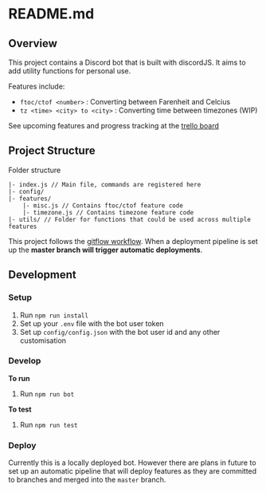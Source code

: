 # README.md

## Overview
This project contains a Discord bot that is built with discordJS. It aims to add utility functions for personal use.

Features include:
- `ftoc/ctof <number>` : Converting between Farenheit and Celcius
- `tz <time> <city> to <city>` : Converting time between timezones (WIP)

See upcoming features and progress tracking at the [trello board](https://trello.com/b/p9kSMeKw)

## Project Structure

Folder structure
```
|- index.js // Main file, commands are registered here
|- config/ 
|- features/ 
	|- misc.js // Contains ftoc/ctof feature code
	|- timezone.js // Contains timezone feature code
|- utils/ // Folder for functions that could be used across multiple features

```

This project follows the [gitflow workflow](https://www.atlassian.com/git/tutorials/comparing-workflows/gitflow-workflow). 
When a deployment pipeline is set up the **master branch will trigger automatic deployments**.

## Development

### Setup

1. Run `npm run install`
2. Set up your `.env` file with the bot user token
3. Set up `config/config.json` with the bot user id and any other customisation

### Develop

**To run**
1. Run `npm run bot`

**To test**
1. Run `npm run test`

### Deploy

Currently this is a locally deployed bot. However there are plans in future to set up an automatic pipeline that will deploy features as they are committed to branches and merged into the `master` branch.


